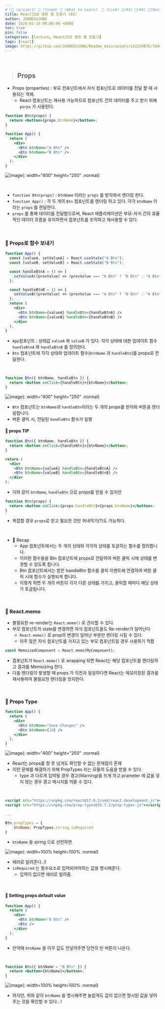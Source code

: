 ```yaml
---
# 👨‍💻 (project) 📌 (fixed) 📖 (What to Learn)  🌱 (Link) 🧷(#3) 📌(#4) 👀(Recap)
title: ReactJS로 영화 웹 만들기 (03)
author: JEONGSUJONG
date: 2024-01-18 00:00:00 +0800
toc: true
pin: false
categories: [lecture, ReactJS로 영화 웹 만들기]
tags: [react]
image: https://github.com/JEONGSUJONG/Readme_main/assets/142254876/7dd6d929-f416-492a-b255-f17f99c5b5a7
---
```


<br>

> ## Props

- Props (properties) : 부모 컨포넌트에서 자식 컴포넌트로 데이터를 전달 할 때 사용되는 객체.
  - React 컴포넌트는 재사용 가능하므로 컴포넌트 간의 데이터를 주고 받기 위해 `porps` 가 사용된다.

```jsx
function Btn(props) {
  return <button>{props.btnName}</button>;
}

function App() {
  return (
    <div>
      <Btn btnName="A Btn" />
      <Btn btnName="B Btn" />
    </div>
  );
}
```

![image](https://github.com/JEONGSUJONG/readme-main/assets/142254876/92149c24-2571-4c06-be56-fa4bada2931c){: width="400" height="250" .normal}

<br>

- `function Btn(props)` : `btnName` 이라는 `props` 를 받아와서 렌더링 한다.
- `function App()` : 각 두 개의 `Btn` 컴포넌트를 렌더링 하고 있다. 각각 `btnName` 이라는 `props` 를 전달한다.
- `props` 를 통해 데이터를 전달함으로써, React 애플리케이션은 부모-자식 간의 효율적인 데이터 흐름을 유지하면서 컴포넌트를 조직하고 재사용할 수 있다.

<br>

### 🧷 Props로 함수 보내기

```jsx
function App() {
  const [valueA, setValueA] = React.useState("A Btn");
  const [valueB, setValueB] = React.useState("B Btn");

  const handleBtnA = () => {
    setValueA((prevValue) => (prevValue === "A Btn" ? "B Btn" : "A Btn"));
  };

  const handleBtnB = () => {
    setValueB((prevValue) => (prevValue === "A Btn" ? "B Btn" : "A Btn"));
  };
  return (
    <div>
      <Btn btnName={valueA} handleBtn={handleBtnA} />
      <Btn btnName={valueB} handleBtn={handleBtnB} />
    </div>
  );
}
```

- `App`컴포넌트 : 상태값 `valueA` 와 `valueB` 가 있다. 각각 상태에 대한 업데이트 함수 `handleBtnA` 와 `handleBtnB` 를 정의한다.
- `Btn` 컴포넌트에 각각 상태와 업데이트 함수(`btnName` 과 `handleBtn`)를 props로 전달한다.

<br>

```jsx
function Btn({ btnName, handleBtn }) {
  return <button onClick={handleBtn}>{btnName}</button>;
}
```

![image](https://github.com/JEONGSUJONG/readme-main/assets/142254876/bec637de-a6c4-480c-981a-d39fc6bc687e){: width="400" height="250" .normal}

- `Btn` 컴포넌트는 `btnName`과 `handleBtn`이라는 두 개의 props를 받아와 버튼을 렌더링합니다.
- 버튼 클릭 시, 전달된 `handleBtn` 함수가 실행

#### 📌 props TIP

```jsx
function Btn({ btnName, handleBtn }) {
  return <button onClick={handleBtn}>{btnName}</button>;
}
```

```jsx
return (
  <div>
    <Btn btnName={valueA} handleBtn={handleBtnA} />
    <Btn btnName={valueB} handleBtn={handleBtnB} />
  </div>
);
```
- 이와 같이 `btnName`, `handleBtn` 으로 props를 받을 수 있지만 

```jsx
function Btn(props) {
  return <button onClick={props.handleBtn}>{props.btnName}</button>;
}
```
- 복잡할 경우 `props`로 받고 필요한 것만 꺼내먹기(?)도 가능하다.


<br>

- 👀 Recap
  - App 컴포넌트에서는 두 개의 상태와 각각의 상태를 토글하는 함수를 정의합니다.
  - 이러한 함수들을 Btn 컴포넌트에 props로 전달하여 버튼 클릭 시에 상태를 변경할 수 있도록 합니다.
  - Btn 컴포넌트에서는 받은 handleBtn 함수를 클릭 이벤트에 연결하여 버튼 클릭 시에 함수가 실행되게 합니다.
  - 이렇게 하면 두 개의 버튼이 각각 다른 상태를 가지고, 클릭할 때마다 해당 상태가 토글됩니다.

<br>

### 🧷 React.memo

- 불필요한 re-render는 `React.memo()` 로 관리할 수 있다.
- 부모 컴포넌트의 state를 변경하면 자식 컴포넌트들도 Re-render가 일어난다
  - `React.memo()` 로 prop의 변경이 일어난 부분만 렌더링 시킬 수 있다.
  - 아주 많은 자식 컴포넌트를 가지고 있는 부모 컴포넌트일 경우 사용하기 적합

```jsx
const MemoizedComponent = React.memo(MyComponent);
```

- 컴포넌트가 `React.memo()` 로 wrapping 되면 React는 해당 컴포넌트를 렌더링하고 결과를 Memoizing 한다.
- 다음 렌더링이 발생할 때 props 가 이전과 동일하다면 React는 메모이징된 결과를 재사용하여 불필요한 렌더링을 방지한다.

<br>

### 🧷 Props Type

```jsx
function App() {
  return (
    <div>
      <Btn btnName="Save Changes" />
      <Btn btnName={10} />
    </div>
  );
}
```

![image](https://github.com/JEONGSUJONG/readme-main/assets/142254876/76b11fc6-b1bd-45fe-b04b-779cf74f6baf){: width="400" height="250" .normal}

- React는 props를 잘 못 넘겨도 확인할 수 없는 문제점이 존재
- 이런 문제를 해결하기 위해 PropTypes 라는 모듈의 도움을 받을 수 있다.
  - type 과 다르게 입력될 경우 경고(Warning)을 뜨게 하고 prameter 에 값을 넣지 않는 경우 경고 메시지를 띄울 수 있다.

<br>

```jsx
<script src="https://unpkg.com/react@17.0.2/umd/react.development.js"></script>
<script src="https://unpkg.com/prop-types@15.7.2/prop-types.js"></script>

...

Btn.propTypes = {
    btnName: PropTypes.string.isRequired
}
```

- `btnName` 을 string 으로 선언하면

![image](https://github.com/JEONGSUJONG/readme-main/assets/142254876/6a1a1076-faf3-4d7a-8656-2ed7283e2f00){: width=100% height=100% .normal}

- 에러로 알려준다..!!
- `isRequired` 는 필수요소로 입력되어야하는 값을 명시해준다.
  - 입력이 없으면 에러로 알려줌.

<br>

#### 📌 Setting props default value

```jsx
function App() {
  return (
    <div>
      <Btn btnName="A Btn" />
      <Btn />
    </div>
  );
}
```

- 만약에 `btnName` 을 아무 값도 안넣어주면 당연히 빈 버튼이 나온다.

<br>

```jsx
function Btn({ btnName = "B Btn" }) {
  return <button>{btnName}</button>;
}
```

![image](https://github.com/JEONGSUJONG/readme-main/assets/142254876/5ab73251-c4d0-40a9-a48f-500bd0e0fd4f){: width=100% height=100% .normal}

- 하지만, 위와 같이 `btnName` 을 명시해주면 놀랍게도 값이 없으면 명시된 값을 넣어주는 것을 확인할 수 있다...!

